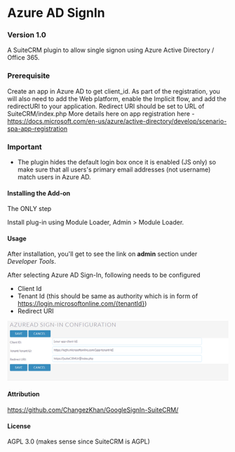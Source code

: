 # Azure AD SignIn
### Version 1.0

A SuiteCRM plugin to allow single signon using Azure Active Directory / Office 365.


### Prerequisite
Create an app in Azure AD to get client_id. As part of the registration, you will also need to add the Web platform, enable the Implicit flow, and add the redirectURI to your application. Redirect URI should be set to URL of SuiteCRM/index.php
More details here on app registration here - https://docs.microsoft.com/en-us/azure/active-directory/develop/scenario-spa-app-registration

### Important
* The plugin hides the default login box once it is enabled (JS only) so make sure that all users's primary email addresses (not username) match users in Azure AD.


#### Installing the Add-on

The ONLY step

Install plug-in using Module Loader, Admin > Module Loader.

#### Usage

After installation, you'll get to see the link on **admin** section under *Developer Tools*.

After selecting Azure AD Sign-In, following needs to be configured

* Client Id 
* Tenant Id (this should be same as authority which is in form of https://login.microsoftonline.com/{tenantId})
* Redirect URI

![Settings](https://github.com/goavega-software/suitecrm-azure-ad/raw/master/screeshots/settings.png)

#### Attribution
https://github.com/ChangezKhan/GoogleSignIn-SuiteCRM/

#### License
AGPL 3.0 (makes sense since SuiteCRM is AGPL)
